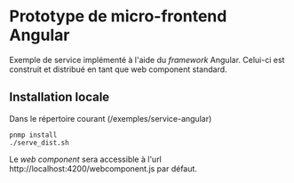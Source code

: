 # Prototype de micro-frontend Angular

Exemple de service implémenté à l'aide du *framework* Angular. Celui-ci est construit et distribué en tant que web component standard. 

## Installation locale

Dans le répertoire courant (/exemples/service-angular)
```
pnmp install
./serve_dist.sh

```
Le *web component* sera accessible à l'url http://localhost:4200/webcomponent.js par défaut.

